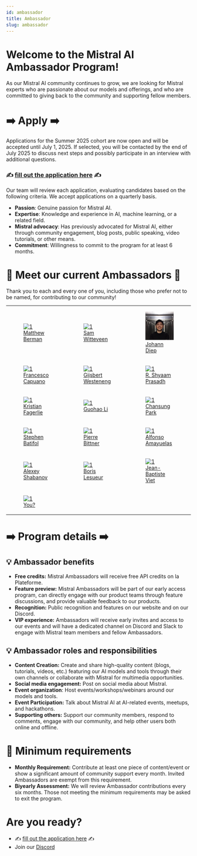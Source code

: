```yaml
---
id: ambassador
title: Ambassador
slug: ambassador
---
```


# Welcome to the Mistral AI Ambassador Program!

As our Mistral AI community continues to grow, we are looking for Mistral experts who are passionate about our models and offerings, and who are committed to giving back to the community and supporting fellow members.

# ➡️ Apply  ➡️

Applications for the Summer 2025 cohort are now open and will be accepted until July 1, 2025. If selected, you will be contacted by the end of July 2025 to discuss next steps and possibly participate in an interview with additional questions.

### ✍ [fill out the application here](https://forms.gle/pTMchkVVPCxSVW5u5) ✍

Our team will review each application, evaluating candidates based on the following criteria. We accept applications on a quarterly basis. 

- **Passion**: Genuine passion for Mistral AI.
- **Expertise**: Knowledge and experience in AI, machine learning, or a related field.
- **Mistral advocacy**: Has previously advocated for Mistral AI, either through community engagement, blog posts, public speaking, video tutorials, or other means.
- **Commitment**: Willingness to commit to the program for at least 6 months.


# 🤠 Meet our current Ambassadors 🤠
Thank you to each and every one of you, including those who prefer not to be named, for contributing to our community!

<table>
  <tr>
    <td style={{ width: '300px', height: '200px' }}>
      <a href="https://www.youtube.com/@matthew_berman">
        <figure>
          <img src="https://pbs.twimg.com/profile_images/1656436683926302721/oLW2WgJx_400x400.jpg" alt="1" style={{ width: '100%', height: '100%', borderRadius: '50%', objectFit: 'cover', display: 'block' }}></img>
          <figcaption style={{ fontSize: '15px', textAlign: 'center' }}>Matthew Berman</figcaption>
        </figure>
      </a> 
    </td>
    <td style={{ width: '300px', height: '200px' }}>
      <a href="https://www.youtube.com/@samwitteveenai">
        <figure>
          <img src="https://pbs.twimg.com/profile_images/2274169962/jtlg8bxr0w6quu157b7f_400x400.png" alt="1" style={{ width: '100%', height: '100%', borderRadius: '50%', objectFit: 'cover', display: 'block' }}></img>
          <figcaption style={{ fontSize: '15px', textAlign: 'center' }}>Sam Witteveen</figcaption>
        </figure>
      </a> 
    </td>
    <td style={{ width: '300px', height: '200px' }}>
      <a href="https://www.linkedin.com/in/johann-diep/">
        <figure>
          <img src="https://raw.githubusercontent.com/johanndiep/profile_picture/refs/heads/main/1714692170463.jpeg" alt="1" style={{ width: '100%', height: '100%', borderRadius: '50%', objectFit: 'cover', display: 'block' }}></img>
          <figcaption style={{ fontSize: '15px', textAlign: 'center' }}>Johann Diep</figcaption>
        </figure>
      </a> 
    </td>
  </tr>
  <tr>
    <td style={{ width: '300px', height: '200px' }}>
      <a href="https://www.linkedin.com/in/fracapuano/">
        <figure>
          <img src="https://pbs.twimg.com/profile_images/1789212472353632257/A5nXjAhI_400x400.jpg" alt="1" style={{ width: '100%', height: '100%', borderRadius: '50%', objectFit: 'cover', display: 'block' }}></img>
          <figcaption style={{ fontSize: '15px', textAlign: 'center' }}>Francesco Capuano</figcaption>
        </figure>
      </a> 
    </td>
    <td style={{ width: '300px', height: '200px' }}>
      <a href="https://www.linkedin.com/in/gijsbert-westeneng-804172155/">
        <figure>
          <img src="https://pbs.twimg.com/profile_images/1858938413619048448/FQAaUm69_400x400.jpg" alt="1" style={{ width: '100%', height: '100%', borderRadius: '50%', objectFit: 'cover', display: 'block' }}></img>
          <figcaption style={{ fontSize: '15px', textAlign: 'center' }}>Gijsbert Westeneng</figcaption>
        </figure>
      </a> 
    </td>
    <td style={{ width: '300px', height: '200px' }}>
      <a href="https://www.linkedin.com/in/sprasadh/">
        <figure>
          <img src="https://media.licdn.com/dms/image/v2/D4E03AQHAN_JjW8kF5g/profile-displayphoto-shrink_400_400/profile-displayphoto-shrink_400_400/0/1728704235733?e=1745452800&v=beta&t=o8KLmoaoglhHGkgnghweNQO0Kn5umawtAjvFNk-V6G8" alt="1" style={{ width: '100%', height: '100%', borderRadius: '50%', objectFit: 'cover', display: 'block' }}></img>
          <figcaption style={{ fontSize: '15px', textAlign: 'center' }}>R. Shyaam Prasadh</figcaption>
        </figure>
      </a>
    </td>
  </tr>
  <tr>
    <td style={{ width: '300px', height: '200px' }}>
      <a href="https://www.youtube.com/allaboutai">
        <figure>
          <img src="https://media.licdn.com/dms/image/v2/D5603AQEbE78KZzsmEg/profile-displayphoto-shrink_400_400/profile-displayphoto-shrink_400_400/0/1729668765848?e=1745452800&v=beta&t=IukIoqTSBeF37kAU-4jtkuVa_omTiSOnq3mP2ByGnhc" alt="1" style={{ width: '100%', height: '100%', borderRadius: '50%', objectFit: 'cover', display: 'block' }}></img>
          <figcaption style={{ fontSize: '15px', textAlign: 'center' }}>Kristian Fagerlie</figcaption>
        </figure>
      </a>
    </td>
    <td style={{ width: '300px', height: '200px' }}>
      <a href="https://x.com/guohao_li">
        <figure>
          <img src="https://media.licdn.com/dms/image/v2/D4D03AQEbVlWgm1WrOQ/profile-displayphoto-shrink_400_400/profile-displayphoto-shrink_400_400/0/1718273607436?e=1745452800&v=beta&t=Nv0xVvnWNAMa0N4sJ98rO69KbA32sIGZ2NzHf03nwFA" alt="1" style={{ width: '100%', height: '100%', borderRadius: '50%', objectFit: 'cover', display: 'block' }}></img>
          <figcaption style={{ fontSize: '15px', textAlign: 'center' }}>Guohao Li</figcaption>
        </figure>
      </a>
    </td>
    <td style={{ width: '300px', height: '200px' }}>
      <a href="https://github.com/deep-diver">
        <figure>
          <img src="https://avatars.githubusercontent.com/u/26025527?v=4" alt="1" style={{ width: '100%', height: '100%', borderRadius: '50%', objectFit: 'cover', display: 'block' }}></img>
          <figcaption style={{ fontSize: '15px', textAlign: 'center' }}>Chansung Park</figcaption>
        </figure>
      </a>
    </td>
  </tr>
  <tr>
    <td style={{ width: '300px', height: '200px' }}>
      <a href="https://www.linkedin.com/in/stephen-batifol/">
        <figure>
          <img src="https://media.licdn.com/dms/image/v2/C4D03AQFju8X__OfdUg/profile-displayphoto-shrink_400_400/profile-displayphoto-shrink_400_400/0/1561042811068?e=1745452800&v=beta&t=VWQNZh8bjmd2TUnCG4VxI0-SLigVel1ecnVmlU2o5r4" alt="1" style={{ width: '100%', height: '100%', borderRadius: '50%', objectFit: 'cover', display: 'block' }}></img>
          <figcaption style={{ fontSize: '15px', textAlign: 'center' }}>Stephen Batifol</figcaption>
        </figure>
      </a>
    </td>
    <td style={{ width: '300px', height: '200px' }}>
      <a href="https://youtube.com/@pierrebittner">
        <figure>
          <img src="https://media.licdn.com/dms/image/v2/C5603AQF6L6PvaHn3eA/profile-displayphoto-shrink_800_800/profile-displayphoto-shrink_800_800/0/1516336055100?e=1745452800&v=beta&t=d0RqIpf5-kCN_FmwWLYRvEuA9DyYne8YpkWfHzFIQ_E" alt="1" style={{ width: '100%', height: '100%', borderRadius: '50%', objectFit: 'cover', display: 'block' }}></img>
          <figcaption style={{ fontSize: '15px', textAlign: 'center' }}>Pierre Bittner</figcaption>
        </figure>
      </a>
    </td>
    <td style={{ width: '300px', height: '200px' }}>
      <a href="https://www.amayuelas.me/">
        <figure>
          <img src="https://www.amayuelas.me/assets/img/me_coffee.jpg" alt="1" style={{ width: '100%', height: '100%', borderRadius: '50%', objectFit: 'cover', display: 'block' }}></img>
          <figcaption style={{ fontSize: '15px', textAlign: 'center' }}>Alfonso Amayuelas</figcaption>
        </figure>
      </a>
    </td>
  </tr>
  <tr>
    <td style={{ width: '300px', height: '200px' }}>
      <a href="https://www.testingcatalog.com/author/alexey/">
        <figure>
          <img src="https://i.ibb.co/pBfySc78/alexis.png" alt="1" style={{ width: '100%', height: '100%', borderRadius: '50%', objectFit: 'cover', display: 'block' }}></img>
          <figcaption style={{ fontSize: '15px', textAlign: 'center' }}>Alexey Shabanov</figcaption>
        </figure>
      </a>
    </td>
    <td style={{ width: '300px', height: '200px' }}>
      <a href="https://www.youtube.com/channel/UCMJEpQVv0p3qzJnQ9IuiiMA">
        <figure>
          <img src="https://i.ibb.co/5Xxm7qQ4/boris.png" alt="1" style={{ width: '100%', height: '100%', borderRadius: '50%', objectFit: 'cover', display: 'block' }}></img>
          <figcaption style={{ fontSize: '15px', textAlign: 'center' }}>Boris Lesueur</figcaption>
        </figure>
      </a>
    </td>
    <td style={{ width: '300px', height: '200px' }}>
      <a href="https://youtube.com/@jeanviet">
        <figure>
          <img src="https://i.ibb.co/pjDJyCNm/jeanb.jpg" alt="1" style={{ width: '100%', height: '100%', borderRadius: '50%', objectFit: 'cover', display: 'block' }}></img>
          <figcaption style={{ fontSize: '15px', textAlign: 'center' }}>Jean-Baptiste Viet</figcaption>
        </figure>
      </a>
    </td>
  </tr>
  <!-- Final call-to-action cell -->
  <tr>
    <td style={{ width: '300px', height: '200px' }}>
      <a href="https://forms.gle/pTMchkVVPCxSVW5u5">
        <figure>
          <img src="https://cms.mistral.ai/assets/920e56ee-25c5-439d-bd31-fbdf5c92c87f" alt="1" style={{ width: '100%', height: '100%', borderRadius: '50%', objectFit: 'cover', display: 'block' }}></img>
          <figcaption style={{ fontSize: '15px', textAlign: 'center' }}>You?</figcaption>
        </figure>
      </a>
    </td>
  </tr>
</table>

# ➡️ Program details  ➡️

## 💡 Ambassador benefits

- **Free credits:** Mistral Ambassadors will receive free API credits on la Plateforme.
- **Feature preview:** Mistral Ambassadors will be part of our early access program, can directly engage with our product teams through feature discussions, and provide valuable feedback to our products.
- **Recognition:** Public recognition and features on our website and on our Discord.
- **VIP experience:** Ambassadors will receive early invites and access to our events and will have a dedicated channel on Discord and Slack to engage with Mistral team members and fellow Ambassadors.

## 💡 Ambassador roles and responsibilities

- **Content Creation:** Create and share high-quality content (blogs, tutorials, videos, etc.) featuring our AI models and tools through their own channels or collaborate with Mistral for multimedia opportunities.
- **Social media engagement:** Post on social media about Mistral.
- **Event organization**: Host events/workshops/webinars around our models and tools.
- **Event Participation:** Talk about Mistral AI at AI-related events, meetups, and hackathons.
- **Supporting others:** Support our community members, respond to comments, engage with our community, and help other users both online and offline.

# 📝 Minimum requirements

- **Monthly Requirement:** Contribute at least one piece of content/event or show a significant amount of community support every month. Invited Ambassadors are exempt from this requirement.
- **Biyearly Assessment:** We will review Ambassador contributions every six months. Those not meeting the minimum requirements may be asked to exit the program.

# Are you ready?

- ✍ [fill out the application here](https://forms.gle/pTMchkVVPCxSVW5u5) ✍
- Join our [Discord](https://discord.gg/mistralai)
